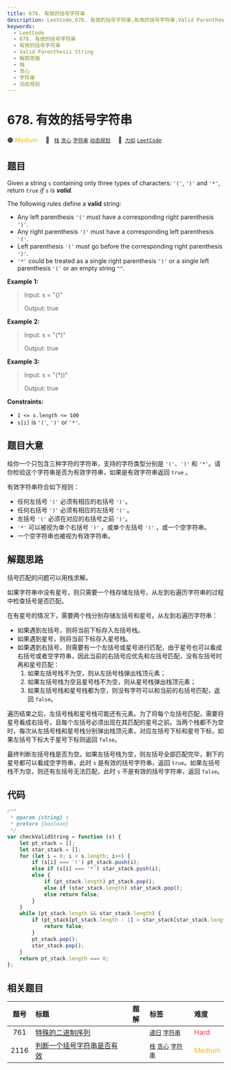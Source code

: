 ```yaml
---
title: 678. 有效的括号字符串
description: LeetCode,678. 有效的括号字符串,有效的括号字符串,Valid Parenthesis String,解题思路,栈,贪心,字符串,动态规划
keywords:
  - LeetCode
  - 678. 有效的括号字符串
  - 有效的括号字符串
  - Valid Parenthesis String
  - 解题思路
  - 栈
  - 贪心
  - 字符串
  - 动态规划
---
```


# 678. 有效的括号字符串

🟠 <font color=#ffb800>Medium</font>&emsp; 🔖&ensp; [`栈`](/tag/stack.md) [`贪心`](/tag/greedy.md) [`字符串`](/tag/string.md) [`动态规划`](/tag/dynamic-programming.md)&emsp; 🔗&ensp;[`力扣`](https://leetcode.cn/problems/valid-parenthesis-string) [`LeetCode`](https://leetcode.com/problems/valid-parenthesis-string)

## 题目

Given a string `s` containing only three types of characters: `'('`, `')'` and
`'*'`, return `true` _if_ `s` _is **valid**_.

The following rules define a **valid** string:

- Any left parenthesis `'('` must have a corresponding right parenthesis `')'`.
- Any right parenthesis `')'` must have a corresponding left parenthesis `'('`.
- Left parenthesis `'('` must go before the corresponding right parenthesis `')'`.
- `'*'` could be treated as a single right parenthesis `')'` or a single left parenthesis `'('` or an empty string `""`.

**Example 1:**

> Input: s = "()"
>
> Output: true

**Example 2:**

> Input: s = "(\*)"
>
> Output: true

**Example 3:**

> Input: s = "(\*))"
>
> Output: true

**Constraints:**

- `1 <= s.length <= 100`
- `s[i]` is `'('`, `')'` or `'*'`.

## 题目大意

给你一个只包含三种字符的字符串，支持的字符类型分别是 `'('`、`')'` 和 `'*'`。请你检验这个字符串是否为有效字符串，如果是有效字符串返回 `true` 。

有效字符串符合如下规则：

- 任何左括号 `'('` 必须有相应的右括号 `')'`。
- 任何右括号 `')'` 必须有相应的左括号 `'('` 。
- 左括号 `'('` 必须在对应的右括号之前 `')'`。
- `'*'` 可以被视为单个右括号 `')'` ，或单个左括号 `'('` ，或一个空字符串。
- 一个空字符串也被视为有效字符串。

## 解题思路

括号匹配的问题可以用栈求解。

如果字符串中没有星号，则只需要一个栈存储左括号，从左到右遍历字符串的过程中检查括号是否匹配。

在有星号的情况下，需要两个栈分别存储左括号和星号。从左到右遍历字符串：

- 如果遇到左括号，则将当前下标存入左括号栈。
- 如果遇到星号，则将当前下标存入星号栈。
- 如果遇到右括号，则需要有一个左括号或星号进行匹配，由于星号也可以看成右括号或者空字符串，因此当前的右括号应优先和左括号匹配，没有左括号时再和星号匹配：
  1. 如果左括号栈不为空，则从左括号栈弹出栈顶元素；
  2. 如果左括号栈为空且星号栈不为空，则从星号栈弹出栈顶元素；
  3. 如果左括号栈和星号栈都为空，则没有字符可以和当前的右括号匹配，返回 `false`。

遍历结束之后，左括号栈和星号栈可能还有元素。为了将每个左括号匹配，需要将星号看成右括号，且每个左括号必须出现在其匹配的星号之前。当两个栈都不为空时，每次从左括号栈和星号栈分别弹出栈顶元素，对应左括号下标和星号下标，如果左括号下标大于星号下标则返回 `false`。

最终判断左括号栈是否为空。如果左括号栈为空，则左括号全部匹配完毕，剩下的星号都可以看成空字符串，此时 `s` 是有效的括号字符串，返回 `true`。如果左括号栈不为空，则还有左括号无法匹配，此时 `s` 不是有效的括号字符串，返回 `false`。

## 代码

```javascript
/**
 * @param {string} s
 * @return {boolean}
 */
var checkValidString = function (s) {
	let pt_stack = [];
	let star_stack = [];
	for (let i = 0; i < s.length; i++) {
		if (s[i] === '(') pt_stack.push(i);
		else if (s[i] === '*') star_stack.push(i);
		else {
			if (pt_stack.length) pt_stack.pop();
			else if (star_stack.length) star_stack.pop();
			else return false;
		}
	}
	while (pt_stack.length && star_stack.length) {
		if (pt_stack[pt_stack.length - 1] > star_stack[star_stack.length - 1]) {
			return false;
		}
		pt_stack.pop();
		star_stack.pop();
	}
	return pt_stack.length === 0;
};
```

## 相关题目

<!-- prettier-ignore -->
| 题号 | 标题 | 题解 | 标签 | 难度 |
| :------: | :------ | :------: | :------ | :------ |
| 761 | [特殊的二进制序列](https://leetcode.com/problems/special-binary-string) |  |  [`递归`](/tag/recursion.md) [`字符串`](/tag/string.md) | <font color=#ff334b>Hard</font> |
| 2116 | [判断一个括号字符串是否有效](https://leetcode.com/problems/check-if-a-parentheses-string-can-be-valid) |  |  [`栈`](/tag/stack.md) [`贪心`](/tag/greedy.md) [`字符串`](/tag/string.md) | <font color=#ffb800>Medium</font> |